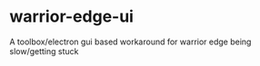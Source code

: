 # warrior-edge-ui
A toolbox/electron gui based workaround for warrior edge being slow/getting stuck
